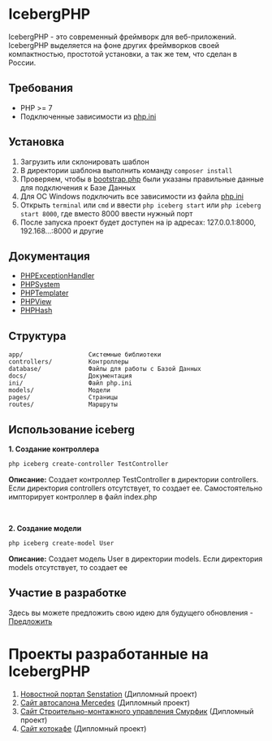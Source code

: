 # IcebergPHP
IcebergPHP - это современный фреймворк для веб-приложений. IcebergPHP выделяется на фоне других фреймворков своей компактностью, простотой установки, а так же тем, что сделан в России.
## Требования
- PHP >= 7
- Подключенные зависимости из [php.ini](ini/php.ini)
## Установка
1) Загрузить или склонировать шаблон
2) В директории шаблона выполнить команду ```composer install```
3) Проверяем, чтобы в [bootstrap.php](database/bootstrap.php) были указаны правильные данные для подключения к Базе Данных
4) Для ОС Windows подключить все зависимости из файла [php.ini](ini/php.ini)
5) Открыть ```terminal``` или ```cmd``` и ввести ```php iceberg start``` или ```php iceberg start 8000```, где вместо 8000 ввести нужный порт
6) После запуска проект будет доступен на ip адресах: 127.0.0.1:8000, 192.168...:8000 и другие

## Документация
- [PHPExceptionHandler](docs/PHPExceptionHandler.md)
- [PHPSystem](docs/PHPSystem.md)
- [PHPTemplater](docs/PHPTemplater.md)
- [PHPView](docs/PHPView.md)
- [PHPHash](docs/PHPHash.md)

## Структура
```
app/                  Системные библиотеки   
controllers/          Контроллеры
database/			  Файлы для работы с Базой Данных
docs/                 Документация
ini/				  Файл php.ini
models/               Модели
pages/                Страницы
routes/               Маршруты
```
## Использование iceberg
**1. Создание контроллера**
```sh
php iceberg create-controller TestController
```

**Описание:** Создает контроллер TestController в директории controllers. Если директория controllers отсутствует, то создает ее. Самостоятельно импторирует контроллер в файл index.php

<br>

**2. Создание модели**
```sh
php iceberg create-model User
```

**Описание:** Создает модель User в директории models. Если директория models отсутствует, то создает ее

## Участие в разработке
Здесь вы можете предложить свою идею для будущего обновления - [Предложить](https://github.com/mrProger/IcebergPHP/issues/1)

# Проекты разработанные на IcebergPHP
1. [Новостной портал Senstation](https://github.com/mrProger/NewsSite) (Дипломный проект)
2. [Сайт автосалона Mercedes](https://github.com/mrProger/CarsShop) (Дипломный проект)
3. [Сайт Строительно-монтажного управления Смурфик](https://github.com/mrProger/Smurfik2.0) (Дипломный проект)
4. [Сайт котокафе](https://github.com/mrProger/CatsCafe) (Дипломный проект)
